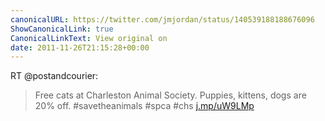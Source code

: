```yaml
---
canonicalURL: https://twitter.com/jmjordan/status/140539188188676096
ShowCanonicalLink: true
CanonicalLinkText: View original on
date: 2011-11-26T21:15:28+00:00
---
```

RT @postandcourier:
> Free cats at Charleston Animal Society. Puppies, kittens, dogs are 20% off.  #savetheanimals #spca #chs  [j.mp/uW9LMp](http://j.mp/uW9LMp)